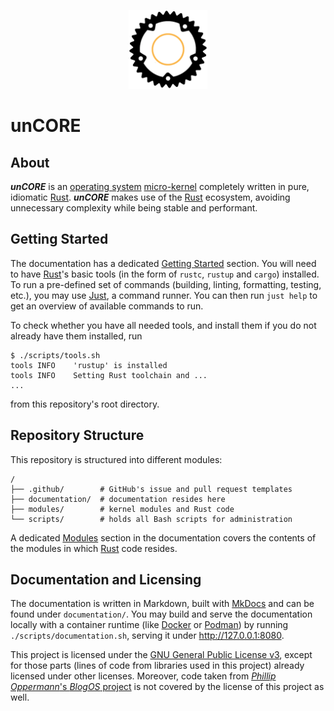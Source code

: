 <p align="center">
  <img
    height="25%" width="25%"
    alt="unCORE Operating System Kernel Logo"
    src="./documentation/content/images/logo.png">
</p>

# unCORE

## About

**_unCORE_** is an [operating system] [micro-kernel] completely written in pure, idiomatic [Rust]. **_unCORE_** makes use of the [Rust] ecosystem, avoiding unnecessary complexity while being stable and performant.

## Getting Started

The documentation has a dedicated [Getting Started][docs-getting-started] section. You will need to have [Rust]'s basic tools (in the form of `rustc`, `rustup` and `cargo`) installed. To run a pre-defined set of commands (building, linting, formatting, testing, etc.), you may use [Just], a command runner. You can then run `just help` to get an overview of available commands to run.

To check whether you have all needed tools, and install them if you do not already have them installed, run

``` CONSOLE
$ ./scripts/tools.sh
tools INFO    'rustup' is installed
tools INFO    Setting Rust toolchain and ...
...
```

from this repository's root directory.

## Repository Structure

This repository is structured into different modules:

``` TXT
/
├── .github/        # GitHub's issue and pull request templates
├── documentation/  # documentation resides here
├── modules/        # kernel modules and Rust code
└── scripts/        # holds all Bash scripts for administration
```

A dedicated [Modules][docs-modules] section in the documentation covers the contents of the modules in which [Rust] code resides.

## Documentation and Licensing

The documentation is written in Markdown, built with [MkDocs] and can be found under `documentation/`. You may build and serve the documentation locally with a container runtime (like [Docker] or [Podman]) by running `./scripts/documentation.sh`, serving it under <http://127.0.0.1:8080>.

This project is licensed under the [GNU General Public License v3], except for those parts (lines of code from libraries used in this project) already licensed under other licenses. Moreover, code taken from [_Phillip Oppermann_'s _BlogOS_ project][blog-os] is not covered by the license of this project as well.

[//]: # (Links)

[docs-getting-started]: ./documentation/content/index.md#getting-started
[docs-modules]: ./documentation/content/modules/modules.md

[operating system]: https://en.wikipedia.org/wiki/Operating_system
[micro-kernel]: https://en.wikipedia.org/wiki/Microkernel
[Rust]: https://www.rust-lang.org/

[Just]: https://github.com/casey/just

[MkDocs]: https://www.mkdocs.org/
[Docker]: https://www.docker.com/
[Podman]: https://podman.io/
[GNU General Public License v3]: https://www.gnu.org/licenses/gpl-3.0.txt
[blog-os]: https://github.com/phil-opp/blog_os#license

